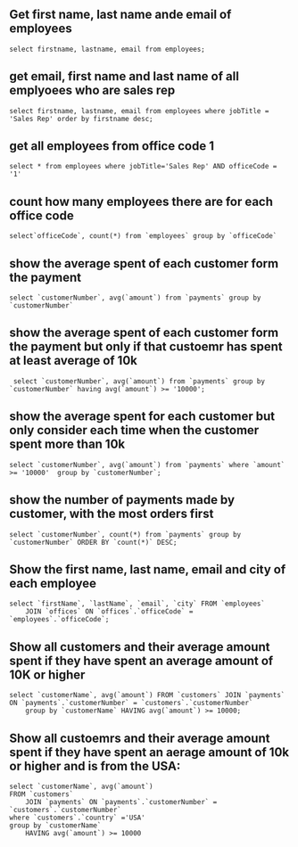 ## Get first name, last name ande email of employees
    select firstname, lastname, email from employees;

## get email, first name and last name of all emplyoees who are sales rep
    select firstname, lastname, email from employees where jobTitle =  'Sales Rep' order by firstname desc;

## get all employees from office code 1
    select * from employees where jobTitle='Sales Rep' AND officeCode = '1'

## count how many employees there are for each office code
    select`officeCode`, count(*) from `employees` group by `officeCode`

## show the average spent of each customer form the payment
    select `customerNumber`, avg(`amount`) from `payments` group by `customerNumber`

## show the average spent of each customer form the payment but only if that custoemr has spent at least average of 10k
     select `customerNumber`, avg(`amount`) from `payments` group by `customerNumber` having avg(`amount`) >= '10000';

## show the average spent for each customer but only consider each time when the customer spent more than 10k
    select `customerNumber`, avg(`amount`) from `payments` where `amount` >= '10000'  group by `customerNumber`; 

## show the number of payments made by customer, with the most orders first
    select `customerNumber`, count(*) from `payments` group by `customerNumber` ORDER BY `count(*)` DESC;


## Show the first name, last name, email and city of each employee
    select `firstName`, `lastName`, `email`, `city` FROM `employees` 
        JOIN `offices` ON `offices`.`officeCode` = `employees`.`officeCode`;

## Show all customers and their average amount spent if they have spent an average amount of 10K or higher
    select `customerName`, avg(`amount`) FROM `customers` JOIN `payments` ON `payments`.`customerNumber` = `customers`.`customerNumber`
        group by `customerName` HAVING avg(`amount`) >= 10000;

## Show all custoemrs and their average amount spent if they have spent an aerage amount of 10k or higher and is from the USA:
    select `customerName`, avg(`amount`) 
    FROM `customers` 
        JOIN `payments` ON `payments`.`customerNumber` = `customers`.`customerNumber` 
    where `customers`.`country` ='USA'
    group by `customerName` 
        HAVING avg(`amount`) >= 10000